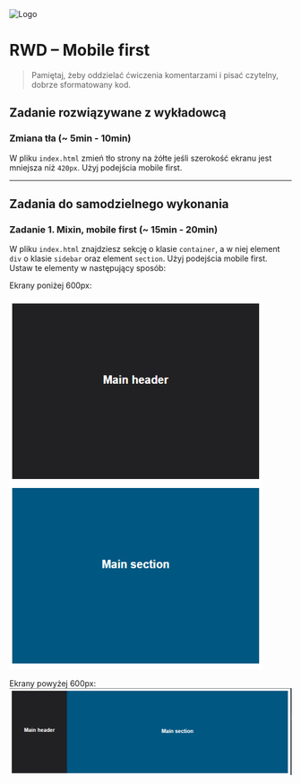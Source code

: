 <img alt="Logo" src="http://coderslab.pl/svg/logo-coderslab.svg" width="400">

# RWD &ndash; Mobile first

> Pamiętaj, żeby oddzielać ćwiczenia komentarzami i pisać czytelny, dobrze sformatowany kod.

## Zadanie rozwiązywane z wykładowcą

### Zmiana tła  (~ 5min - 10min)

W pliku `index.html` zmień tło strony na żółte jeśli szerokość ekranu jest mniejsza niż `420px`. Użyj podejścia mobile first.

-------------------------------------------------------------------------------

## Zadania do samodzielnego wykonania

### Zadanie 1. Mixin, mobile first  (~ 15min - 20min)

W pliku `index.html` znajdziesz sekcję o klasie `container`, a w niej element `div` o klasie `sidebar` oraz element `section`.  Użyj podejścia mobile first.
Ustaw te elementy w następujący sposób:

Ekrany poniżej 600px:

![Mobile](images/mobile.png)

Ekrany powyżej 600px:
![PC](images/pc.png)
